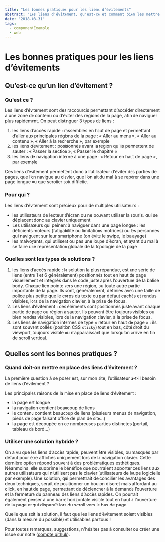 ```yaml
---
title: "Les bonnes pratiques pour les liens d’évitements"
abstract: "Les liens d'évitement, qu'est-ce et comment bien les mettre en œuvre"
date: "2018-08-31"
tags:
  - componentExample
  - web
---
```


# Les bonnes pratiques pour les liens d’évitements

## Qu’est-ce qu’un lien d’évitement&nbsp;?

### Qu'est ce&nbsp;?

Les liens d’évitement sont des raccourcis permettant d’accéder directement à une zone de contenu ou d’éviter des régions de la page, afin de naviguer plus rapidement.
On peut distinguer 3 types de liens&nbsp;:
1. les liens d'accès rapide : rassemblés en haut de page et permettant d’aller aux principales régions de la page&nbsp;: «&nbsp;Aller au menu&nbsp;», «&nbsp;Aller au contenu&nbsp;», «&nbsp;Aller à la recherche&nbsp;», par exemple
2. les liens d’évitement : positionnés avant la région qu’ils permettent de sauter : «&nbsp;Passer la section&nbsp;», «&nbsp;Passer le chapitre&nbsp;» 
3. les liens de navigation interne à une page : «&nbsp;Retour en haut de page&nbsp;», par exemple

Ces liens d’évitement permettent donc à l’utilisateur d’éviter des parties de pages, que l’on navigue au clavier, que l’on ait du mal à se repérer dans une page longue ou que scroller soit difficile.

### Pour qui&nbsp;?

Les liens d’évitement sont précieux pour de multiples utilisateurs&nbsp;:
- les utilisateurs de lecteur d’écran ou ne pouvant utiliser la souris, qui se déplacent donc au clavier uniquement
- Les utilisateurs qui peinent à naviguer dans une page longue&nbsp;: les déficients moteurs (fatigabilité ou limitations motrices) ou les personnes qui naviguent sur leur smartphone (on évite le swipe, le balayage)
- les malvoyants, qui utilisent ou pas une loupe d’écran, et ayant du mal à se faire une représentation globale de la topologie de la page

### Quelles sont les types de solutions&nbsp;?

1. les liens d'accès rapide&nbsp;: la solution la plus répandue, est une série de liens (entre 1 et 6 généralement) positionnés tout en haut de page visuellement et intégrés dans le code juste après l’ouverture de la balise body. Chaque lien pointe vers  une région,  ou toute autre partie importante de la page. Ils sont, généralement, définies avec une taille de police plus petite que le corps du texte ou par défaut cachés et rendus visibles, lors de la navigation clavier, à la prise de focus.
2. Les liens d‘évitement&nbsp;: ces éléments sont positionnés juste avant chaque partie de page ou région à sauter. Ils peuvent être toujours visibles ou bien rendus visibles, lors de la navigation clavier, à la prise de focus.
3. Les liens de navigation internes de type « retour en haut de page »&nbsp;: ils sont souvent collés (position CSS `sticky`) tout en bas, côté droit du viewport, toujours visible ou n’apparaissant que lorsqu’on arrive en fin de scroll vertical.

## Quelles sont les bonnes pratiques&nbsp;?

### Quand doit-on mettre en place des liens d’évitement&nbsp;?

La première question à se poser est, sur mon site, l’utilisateur a-t-il besoin de liens d’évitement&nbsp;?

Les principales raisons de la mise en place de liens d’évitement&nbsp;:
- la page est longue
- la navigation contient beaucoup de liens
- le contenu contient beaucoup de liens (plusieurs menus de navigation, pieds de page faisant office de plan de site…)
- la page est découpée en de nombreuses parties distinctes (portail, tableau de bord…)

### Utiliser une solution hybride&nbsp;?

On a vu que les liens d’accès rapide, peuvent être visibles, ou masqués par défaut pour être affichés uniquement lors de la navigation clavier. Cette dernière option répond souvent à des problématiques esthétiques. Néanmoins, elle supprime le bénéfice que pourraient apporter ces liens aux autres utilisateurs qui n’utilisent pas le clavier (utilisateurs de loupe logicielle par exemple). Une solution, qui permettrait de concilier les avantages des deux techniques, serait de positionner un bouton discret mais affordant au click, en haut de page, permettant de déclencher à la demande l’ouverture et la fermeture du panneau des liens d’accès rapides. On pourrait également penser à une barre horizontale visible tout en haut à l’ouverture de la page et qui disparaît lors du scroll vers le bas de page.

Quelle que soit la solution, il faut que les liens d’évitement soient visibles (dans la mesure du possible) et utilisables par tous !

Pour toutes remarques, suggestions, n'hésitez pas à consulter ou créer une issue sur notre (<a href="https://github.com/Orange-OpenSource/a11y-guidelines/issues">compte github</a>).
